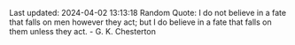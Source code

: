 Last updated: 2024-04-02 13:13:18
Random Quote: I do not believe in a fate that falls on men however they act; but I do believe in a fate that falls on them unless they act. - G. K. Chesterton